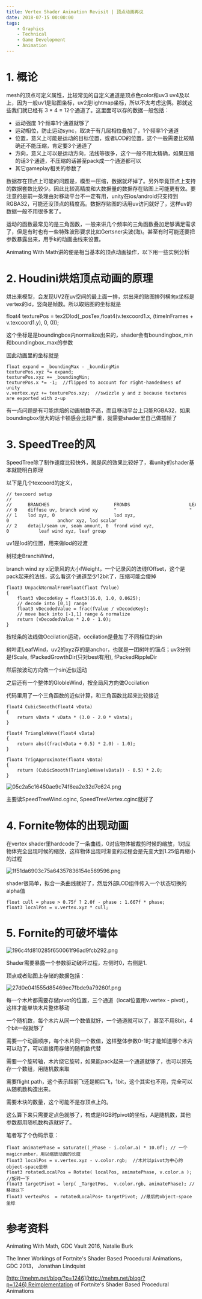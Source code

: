 ```yaml
---
title: Vertex Shader Animation Revisit | 顶点动画再议
date: 2018-07-15 00:00:00
tags:
    - Graphics
    - Technical
    - Game Development
    - Animation
---
```



# 1. 概论

mesh的顶点可定义属性，比较常见的自定义通道是顶点色color和uv3 uv4及以上，因为一般uv1是贴图坐标，uv2是lightmap坐标，所以不太考虑这俩。那就这些我们就已经有 3 * 4 = 12个通道了。这里面可以存的数据一般包括：

- 运动强度 1个频率1个通道就够了
- 运动相位，防止运动sync，取决于有几层相位叠加了，1个频率1个通道
- 位置，意义上可能是运动的目标位置，或者LOD的位置，这个一般需要比较精确还不能压缩，肯定要3个通道了
- 方向，意义上可以是运动方向，法线等很多，这个一般不用太精确，如果压缩的话3个通道，不压缩的话甚至pack成一个通道都可以
- 其它gameplay相关的参数了

数据存在顶点上可能的问题是，模型一压缩，数据就坏掉了。另外毕竟顶点上支持的数据套数比较少。因此比较高精度和大数据量的数据存在贴图上可能更有效。要注意的是前一条理由对移动平台不一定有用，unity在ios/android只支持到RGBA32，可能还没顶点的精度高。数据存贴图的话用uv访问就好了，这样uv的数据一般不用很多套了。

运动的函数最常见的是三角函数，一般来讲几个频率的三角函数叠加足够满足需求了，但是有时也有一些特殊波形要求比如Gertsner尖波(海)。甚至有时可能还要把参数暴露出来，用手k的动画曲线来设置。

Animating With Math讲的便是相当基本的顶点动画操作，以下用一些实例分析

# 2. Houdini烘焙顶点动画的原理

烘出来模型，会发现UV2在uv空间的最上面一排，烘出来的贴图排列横向x坐标是vertex的id，竖向是帧数。所以取贴图的坐标就是

float4 texturePos = tex2Dlod(_posTex,float4(v.texcoord1.x, (timeInFrames + v.texcoord1.y), 0, 0));

这个坐标是是boundingbox内normalize出来的，shader会有boundingbox_min和boundingbox_max的参数

因此动画里的坐标就是

```
float expand = _boundingMax - _boundingMin
texturePos.xyz *= expand;
texturePos.xyz += _boundingMin;
texturePos.x *= -1;  //flipped to account for right-handedness of unity
v.vertex.xyz += texturePos.xzy;  //swizzle y and z because textures are exported with z-up
```

有一点问题是有可能烘焙的动画帧数不高，而且移动平台上只能RGBA32，如果boundingbox很大的话卡顿感会比较严重，就需要shader里自己做插帧了

# 3. SpeedTree的风

SpeedTree除了制作速度比较快外，就是风的效果比较好了，看unity的shader基本就能明白原理

以下是几个texcoord的定义，

```
// texcoord setup
//
//      BRANCHES                        FRONDS                      LEAVES
// 0    diffuse uv, branch wind xy      "                           "
// 1    lod xyz, 0                      lod xyz, 0                  anchor xyz, lod scalar
// 2    detail/seam uv, seam amount, 0  frond wind xyz, 0           leaf wind xyz, leaf group
```

uv1是lod的位置，用来做lod的过渡

树枝走BranchWind，

branch wind xy x记录风的大小fWeight，一个记录风的法线fOffset，这个是pack起来的法线，这么看这个通道至少12bit了，压缩可能会傻掉

```
float3 UnpackNormalFromFloat(float fValue)
{
    float3 vDecodeKey = float3(16.0, 1.0, 0.0625);
    // decode into [0,1] range
    float3 vDecodedValue = frac(fValue / vDecodeKey);
    // move back into [-1,1] range & normalize
    return (vDecodedValue * 2.0 - 1.0);
}
```

按枝条的法线做Occilation运动，occilation是叠加了不同相位的sin

树叶走LeafWind，uv2的xyz存的是anchor，也就是一团树叶的锚点；uv3分别是fScale, fPackedGrowthDir(只对best有用), fPackedRippleDir

然后按波动方向做一个sin近似运动

之后还有一个整体的GlobleWind，按全局风方向做Occilation

代码里用了一个三角函数的近似计算，和三角函数比起来比较接近

```
float4 CubicSmooth(float4 vData)
{
    return vData * vData * (3.0 - 2.0 * vData);
}

float4 TriangleWave(float4 vData)
{
    return abs((frac(vData + 0.5) * 2.0) - 1.0);
}

float4 TrigApproximate(float4 vData)
{
    return (CubicSmooth(TriangleWave(vData)) - 0.5) * 2.0;
}
```

![05c2a5c16450ae9c74f6ea2e32d7c624.png](/images/05c2a5c16450ae9c74f6ea2e32d7c624.jpg)

主要读SpeedTreeWind.cginc, SpeedTreeVertex.cginc就好了

# 4. Fornite物体的出现动画

在vertex shader里hardcode了一条曲线，0对应物体被裁剪时候的缩放，1对应物体完全出现时候的缩放，这样物体出现时渐变的过程会是先变大到1.25倍再缩小的过程

![1f51da6903c75a64357836154e569596.png](/images/1f51da6903c75a64357836154e569596.jpg)

shader很简单，拟合一条曲线就好了，然后外部LOD组件传入一个状态切换的alpha值

```
float cull = phase > 0.75f ? 2.0f - phase : 1.667f * phase;
float3 localPos = v.vertex.xyz * cull;
```

# 5. Fornite的可破坏墙体

![196c4fd810285f650061f96ad9fcb292.png](/images/196c4fd810285f650061f96ad9fcb292.jpg)

Shader需要暴露一个参数驱动破坏过程，左侧时0，右侧是1.

顶点或者贴图上存储的数据包括：

![27d0e041555d85469ec7fbde9a79260f.png](/images/27d0e041555d85469ec7fbde9a79260f.jpg)

每一个木片都需要存储pivot的位置，三个通道（local位置用v.vertex - pivot），这样才能单块木片整体移动

一个随机数，每个木片从同一个数值就好，一个通道就可以了，甚至不用8bit，4个bit一般就够了

需要一个动画顺序，每个木片同一个数值，这样整体参数0-1时才能知道哪个木片可以动了，可以直接用存储的随机数代替

需要一个旋转轴，木片绕它旋转，如果能pack起来一个通道就够了，也可以预先存一个数组，用随机数来取

需要flight path，这个表示超前飞还是朝后飞，1bit，这个其实也不用，完全可以从随机数构造出来。

需要木块的数量，这个可能不是存顶点上的。

这么算下来只需要定点色就够了，构成是RGB时pivot的坐标，A是随机数，其他参数都用随机数构造就好了。

笔者写了个伪码示意： 

```
float animatePhase = saturate((_Phase - i.color.a) * 10.0f); // 一个magicnumber，用以缩放动画的长度
float3 localPos = v.vertex.xyz - v.color.rgb;  //木片以pivot为中心的object-space坐标
float3 rotatedLocalPos = Rotate( localPos, animatePhase, v.color.a ); //旋转一下
float3 targetPivot = lerp( _TargetPos,  v.color.rgb, animatePhase); //移动以下
float3 vertexPos  = rotatedLocalPos+ targetPivot; //最后的object-space坐标
```

# 参考资料

Animating With Math, GDC Vault 2016, Natalie Burk

The Inner Workings of Fortnite's Shader Based Procedural Animations， GDC 2013， Jonathan Lindquist

[http://mehm.net/blog/?p=1246](http://mehm.net/blog/?p=1246) Reimplementation of Fortnite's Shader Based Procedural Animations
